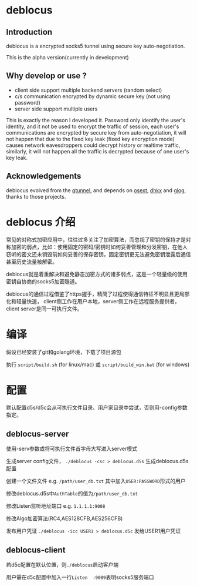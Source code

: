 # deblocus

## Introduction

deblocus is a encrypted socks5 tunnel using secure key auto-negotiation.

This is the alpha version(currently in development)

## Why develop or use ?

- client side support multiple backend servers (random select)
- c/s communication encrypted by dynamic secure key (not using password)
- server side support multiple users

This is exactly the reason I developed it. Password only identify the user's identity, and it not be used to encrypt the traffic of session, each user's communications are encrypted by secure key from auto-negotiation, it will not happen that due to the fixed key leak (fixed key encryption mode) causes network eavesdroppers could decrypt history or realtime traffic, similarly, it will not happen all the traffic is decrypted because of one user's key leak.

## Acknowledgements

deblocus evolved from the [qtunnel](https://github.com/getqujing/qtunnel), and depends on [osext](https://bitbucket.org/kardianos/osext), [dhkx](https://github.com/monnand/dhkx) and [glog](https://github.com/golang/glog), thanks to those projects.

# deblocus 介绍

常见的对称式加密应用中，往往过多关注了加密算法，而忽视了密钥的保持才是对称加密的弱点，比如：使用固定的密码/密钥时如何妥善管理和分发密钥，在他人窃听的密文还未销毁前如何妥善的保存密钥，固定密钥更无法避免密钥泄露后通信甚至历史流量被解密。

deblocus就是着重解决和避免静态加密方式的诸多弱点，这是一个轻量级的使用密钥自协商的socks5加密隧道。

deblocus的通信过程借鉴了https握手，精简了过程使得通信特征不明显且更局部化和轻量快速， client侧工作在用户本地，server侧工作在远程服务提供者，client server是同一可执行文件。

# 编译

假设已经安装了git和golang环境，下载了项目源包

执行 `script/build.sh` (for linux/mac) 或 `script/build_win.bat` (for windows)

# 配置

默认配置d5s/d5c会从可执行文件目录、用户家目录中尝试，否则用-config参数指定。

## deblocus-server

使用-serv参数或将可执行文件首字母大写进入server模式

生成server config文件， `./deblocus -csc > deblocus.d5s` 生成deblocus.d5s配置

创建一个文件文件 e.g. `/path/user_db.txt` 其中加入`USER:PASSWORD`形式的用户

修改deblocus.d5s中`AuthTable`的值为`/path/user_db.txt`

修改Listen监听地址端口 e.g. `1.1.1.1:9008`

修改Algo加密算法(RC4,AES128CFB,AES256CFB)

发布用户凭证 `./deblocus -icc USER1 > deblocus.d5c` 发给USER1用户凭证

## deblocus-client

若d5c配置在默认位置，则`./deblocus`启动客户端

用户需在d5c配置中加入一行`Listen  :9009`表明socks5服务端口